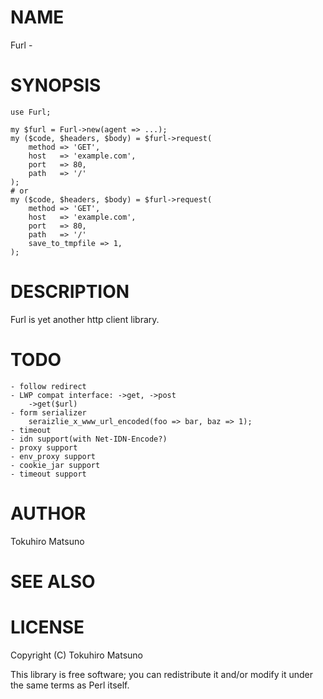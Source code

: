 # NAME

Furl -

# SYNOPSIS

    use Furl;

    my $furl = Furl->new(agent => ...);
    my ($code, $headers, $body) = $furl->request(
        method => 'GET',
        host   => 'example.com',
        port   => 80,
        path   => '/'
    );
    # or
    my ($code, $headers, $body) = $furl->request(
        method => 'GET',
        host   => 'example.com',
        port   => 80,
        path   => '/'
        save_to_tmpfile => 1,
    );

# DESCRIPTION

Furl is yet another http client library.

# TODO

    - follow redirect
    - LWP compat interface: ->get, ->post
        ->get($url)
    - form serializer
        seraizlie_x_www_url_encoded(foo => bar, baz => 1);
    - timeout
    - idn support(with Net-IDN-Encode?)
    - proxy support
    - env_proxy support
    - cookie_jar support
    - timeout support

# AUTHOR

Tokuhiro Matsuno <tokuhirom AAJKLFJEF GMAIL COM>

# SEE ALSO

# LICENSE

Copyright (C) Tokuhiro Matsuno

This library is free software; you can redistribute it and/or modify
it under the same terms as Perl itself.